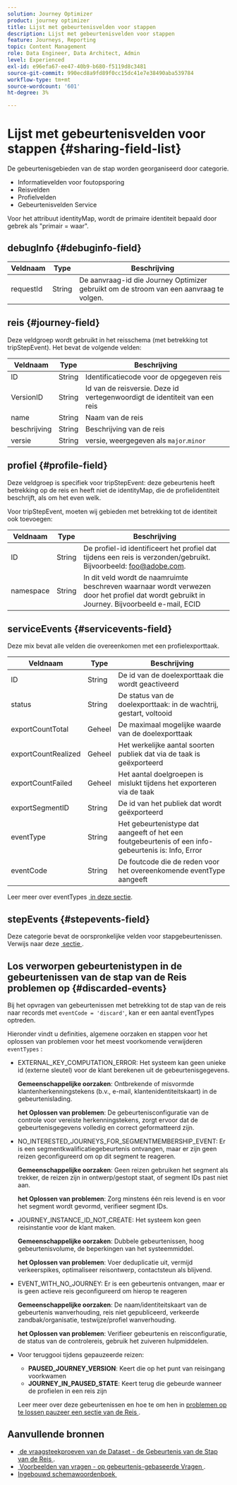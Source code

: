 ```yaml
---
solution: Journey Optimizer
product: journey optimizer
title: Lijst met gebeurtenisvelden voor stappen
description: Lijst met gebeurtenisvelden voor stappen
feature: Journeys, Reporting
topic: Content Management
role: Data Engineer, Data Architect, Admin
level: Experienced
exl-id: e96efa67-ee47-40b9-b680-f5119d8c3481
source-git-commit: 990ecd8a9fd89f0cc15dc41e7e38490aba539784
workflow-type: tm+mt
source-wordcount: '601'
ht-degree: 3%

---
```


# Lijst met gebeurtenisvelden voor stappen {#sharing-field-list}

De gebeurtenisgebieden van de stap worden georganiseerd door categorie.

* Informatievelden voor foutopsporing
* Reisvelden
* Profielvelden
* Gebeurtenisvelden Service

Voor het attribuut identityMap, wordt de primaire identiteit bepaald door gebrek als &quot;primair = waar&quot;.

## debugInfo {#debuginfo-field}

| Veldnaam | Type | Beschrijving |
|---|---|------------|
| requestId | String | De aanvraag-id die Journey Optimizer gebruikt om de stroom van een aanvraag te volgen. |

## reis {#journey-field}

Deze veldgroep wordt gebruikt in het reisschema (met betrekking tot tripStepEvent). Het bevat de volgende velden:

| Veldnaam | Type | Beschrijving |
|---|---|------------|
| ID | String | Identificatiecode voor de opgegeven reis |
| VersionID | String | Id van de reisversie. Deze id vertegenwoordigt de identiteit van een reis |
| name | String | Naam van de reis |
| beschrijving | String | Beschrijving van de reis |
| versie | String | versie, weergegeven als `major`.`minor` |

## profiel {#profile-field}

Deze veldgroep is specifiek voor tripStepEvent: deze gebeurtenis heeft betrekking op de reis en heeft niet de identityMap, die de profielidentiteit beschrijft, als om het even welk.

Voor tripStepEvent, moeten wij gebieden met betrekking tot de identiteit ook toevoegen:

| Veldnaam | Type | Beschrijving |
|---|---|------------|
| ID | String | De profiel-id identificeert het profiel dat tijdens een reis is verzonden/gebruikt. Bijvoorbeeld: foo@adobe.com. |
| namespace | String | In dit veld wordt de naamruimte beschreven waarnaar wordt verwezen door het profiel dat wordt gebruikt in Journey. Bijvoorbeeld e-mail, ECID |

## serviceEvents {#servicevents-field}

Deze mix bevat alle velden die overeenkomen met een profielexporttaak.

| Veldnaam | Type | Beschrijving |
|---|---|------------|
| ID | String | De id van de doelexporttaak die wordt geactiveerd |
| status | String | De status van de doelexporttaak: in de wachtrij, gestart, voltooid |
| exportCountTotal | Geheel | De maximaal mogelijke waarde van de doelexporttaak |
| exportCountRealized | Geheel | Het werkelijke aantal soorten publiek dat via de taak is geëxporteerd |
| exportCountFailed | Geheel | Het aantal doelgroepen is mislukt tijdens het exporteren via de taak |
| exportSegmentID | String | De id van het publiek dat wordt geëxporteerd |
| eventType | String | Het gebeurtenistype dat aangeeft of het een foutgebeurtenis of een info-gebeurtenis is: Info, Error |
| eventCode | String | De foutcode die de reden voor het overeenkomende eventType aangeeft |

Leer meer over eventTypes [&#x200B; in deze sectie &#x200B;](#discarded-events).

## stepEvents {#stepevents-field}

Deze categorie bevat de oorspronkelijke velden voor stapgebeurtenissen. Verwijs naar deze [&#x200B; sectie &#x200B;](../reports/sharing-legacy-fields.md).


## Los verworpen gebeurtenistypen in de gebeurtenissen van de stap van de Reis problemen op  {#discarded-events}

Bij het opvragen van gebeurtenissen met betrekking tot de stap van de reis naar records met `eventCode = 'discard'`, kan er een aantal eventTypes optreden.

Hieronder vindt u definities, algemene oorzaken en stappen voor het oplossen van problemen voor het meest voorkomende verwijderen `eventTypes` :

* EXTERNAL_KEY_COMPUTATION_ERROR: Het systeem kan geen unieke id (externe sleutel) voor de klant berekenen uit de gebeurtenisgegevens.

  **Gemeenschappelijke oorzaken**: Ontbrekende of misvormde klantenherkenningstekens (b.v., e-mail, klantenidentiteitskaart) in de gebeurtenislading.

  **het Oplossen van problemen**: De gebeurtenisconfiguratie van de controle voor vereiste herkenningstekens, zorgt ervoor dat de gebeurtenisgegevens volledig en correct geformatteerd zijn.

* NO_INTERESTED_JOURNEYS_FOR_SEGMENTMEMBERSHIP_EVENT: Er is een segmentkwalificatiegebeurtenis ontvangen, maar er zijn geen reizen geconfigureerd om op dit segment te reageren.

  **Gemeenschappelijke oorzaken**: Geen reizen gebruiken het segment als trekker, de reizen zijn in ontwerp/gestopt staat, of segment IDs past niet aan.

  **het Oplossen van problemen**: Zorg minstens één reis levend is en voor het segment wordt gevormd, verifieer segment IDs.

* JOURNEY_INSTANCE_ID_NOT_CREATE: Het systeem kon geen reisinstantie voor de klant maken.

  **Gemeenschappelijke oorzaken**: Dubbele gebeurtenissen, hoog gebeurtenisvolume, de beperkingen van het systeemmiddel.

  **het Oplossen van problemen**: Voer deduplicatie uit, vermijd verkeerspikes, optimaliseer reisontwerp, contactsteun als blijvend.

* EVENT_WITH_NO_JOURNEY: Er is een gebeurtenis ontvangen, maar er is geen actieve reis geconfigureerd om hierop te reageren

  **Gemeenschappelijke oorzaken**: De naam/identiteitskaart van de gebeurtenis wanverhouding, reis niet gepubliceerd, verkeerde zandbak/organisatie, testwijze/profiel wanverhouding.

  **het Oplossen van problemen**: Verifieer gebeurtenis en reisconfiguratie, de status van de controlereis, gebruik het zuiveren hulpmiddelen.

* Voor teruggooi tijdens gepauzeerde reizen:

   * **PAUSED_JOURNEY_VERSION**: Keert die op het punt van reisingang voorkwamen
   * **JOURNEY_IN_PAUSED_STATE**: Keert terug die gebeurde wanneer de profielen in een reis zijn

  Leer meer over deze gebeurtenissen en hoe te om hen in [&#x200B; problemen op te lossen pauzeer een sectie van de Reis &#x200B;](../building-journeys/journey-pause.md#troubleshoot-profile-discards-in-paused-journeys).

## Aanvullende bronnen

* [&#x200B; de vraagsteekproeven van de Dataset - de Gebeurtenis van de Stap van de Reis &#x200B;](../data/datasets-query-examples.md#journey-step-event).
* [&#x200B; Voorbeelden van vragen - op gebeurtenis-gebaseerde Vragen &#x200B;](query-examples.md#event-based-queries).
* [&#x200B; Ingebouwd schemawoordenboek &#x200B;](https://experienceleague.adobe.com/tools/ajo-schemas/schema-dictionary.html?lang=nl-NL)

